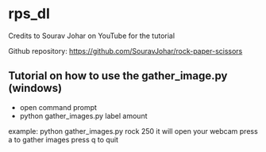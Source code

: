 # rps_dl
Credits to Sourav Johar on YouTube for the tutorial

Github repository:
https://github.com/SouravJohar/rock-paper-scissors

## Tutorial on how to use the gather_image.py (windows)
- open command prompt
- python gather_images.py label amount

example:
python gather_images.py rock 250
it will open your webcam
press a to gather images
press q to quit
